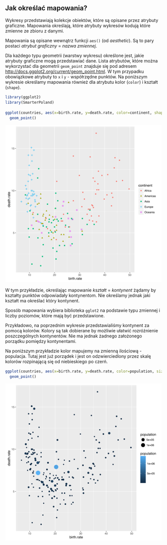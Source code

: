 ## Jak określać mapowania?

Wykresy przedstawiają kolekcje obiektów, które są opisane przez atrybuty graficzne. Mapowania określają, które atrybuty wykresów kodują które zmienne ze zbioru z danymi.

Mapowania są opisane wewnątrz funkcji `aes()` (od *aesthetic*). Są to pary postaci *atrybut graficzny* = *nazwa zmiennej*.

Dla każdego typu geometrii (warstwy wykresu) określone jest, jakie atrybuty graficzne mogą przedstawiać dane. Lista atrybutów, które można wykorzystać dla geometrii `geom_point` znajduje się pod adresem http://docs.ggplot2.org/current/geom_point.html. W tym przypadku obowiązkowe atrybuty to `x` i `y` - współrzędne punktów. Na poniższym wykresie określamy mapowania również dla atrybutu kolor (`color`) i kształt (`shape`). 


```r
library(ggplot2)
library(SmarterPoland)

ggplot(countries, aes(x=birth.rate, y=death.rate, color=continent, shape=continent)) +
  geom_point()
```

![plot of chunk mapowania1](figure/mapowania1-1.svg)

W tym przykładzie, określając mapowanie *kształt* = *kontynent* żądamy by kształty punktów odpowiadały kontynentom. Nie określamy jednak jaki kształt ma określać który kontynent.  

Sposób mapowania wybiera biblioteka `gglot2` na podstawie typu zmiennej i liczby poziomów, które mają być przedstawione.

Przykładowo, na poprzednim wykresie przedstawialiśmy kontynent za pomocą kolorów. Kolory są tak dobierane by możliwie ułatwić rozróżnienie poszczególnych kontynentów. Nie ma jednak żadnego założonego porządku pomiędzy kontynentami.

Na poniższym przykładzie kolor mapujemy na zmienną ilościową - populacja. Tutaj jest już porządek i jest on odzwierciedlony przez skalę kolorów rozpinającą się od niebieskiego po czerń.


```r
ggplot(countries, aes(x=birth.rate, y=death.rate, color=population, size=population)) +
  geom_point()
```

![plot of chunk mapowania2](figure/mapowania2-1.svg)

